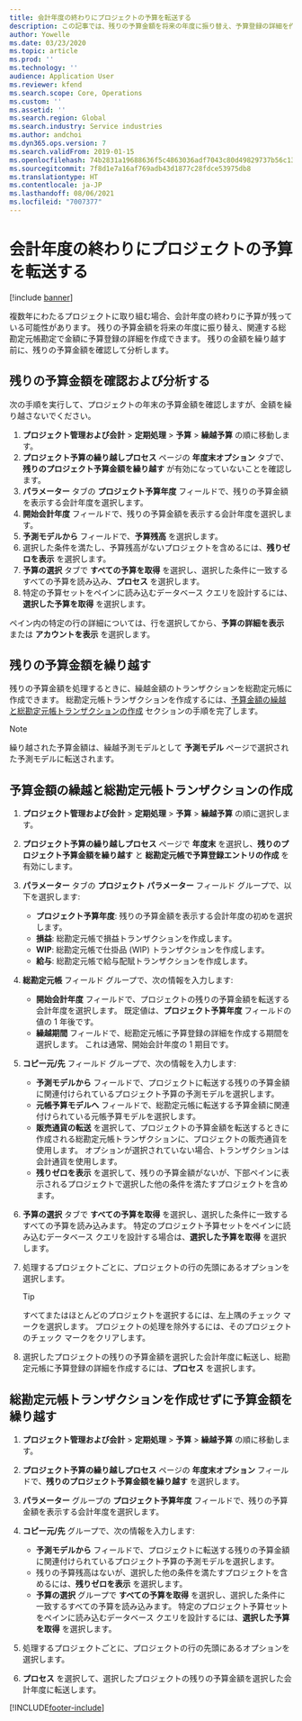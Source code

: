 ```yaml
---
title: 会計年度の終わりにプロジェクトの予算を転送する
description: この記事では、残りの予算金額を将来の年度に振り替え、予算登録の詳細を作成する方法について説明します。
author: Yowelle
ms.date: 03/23/2020
ms.topic: article
ms.prod: ''
ms.technology: ''
audience: Application User
ms.reviewer: kfend
ms.search.scope: Core, Operations
ms.custom: ''
ms.assetid: ''
ms.search.region: Global
ms.search.industry: Service industries
ms.author: andchoi
ms.dyn365.ops.version: 7
ms.search.validFrom: 2019-01-15
ms.openlocfilehash: 74b2831a19688636f5c4863036adf7043c80d49829737b56c131abb6998d6cb3
ms.sourcegitcommit: 7f8d1e7a16af769adb43d1877c28fdce53975db8
ms.translationtype: HT
ms.contentlocale: ja-JP
ms.lasthandoff: 08/06/2021
ms.locfileid: "7007377"
---
```

# <a name="transfer-project-budgets-at-fiscal-year-end"></a>会計年度の終わりにプロジェクトの予算を転送する

[!include [banner](../includes/banner.md)]

複数年にわたるプロジェクトに取り組む場合、会計年度の終わりに予算が残っている可能性があります。 残りの予算金額を将来の年度に振り替え、関連する総勘定元帳勘定で金額に予算登録の詳細を作成できます。 残りの金額を繰り越す前に、残りの予算金額を確認して分析します。

## <a name="review-and-analyze-remaining-budget-amounts"></a>残りの予算金額を確認および分析する

次の手順を実行して、プロジェクトの年末の予算金額を確認しますが、金額を繰り越さないでください。

1. **プロジェクト管理および会計** > **定期処理** > **予算** > **繰越予算** の順に移動します。 
2. **プロジェクト予算の繰り越しプロセス** ページの **年度末オプション** タブで、**残りのプロジェクト予算金額を繰り越す** が有効になっていないことを確認します。
3. **パラメーター** タブの **プロジェクト予算年度** フィールドで、残りの予算金額を表示する会計年度を選択します。 
4. **開始会計年度** フィールドで、残りの予算金額を表示する会計年度を選択します。 
5. **予測モデルから** フィールドで、**予算残高** を選択します。 
6. 選択した条件を満たし、予算残高がないプロジェクトを含めるには、**残りゼロを表示** を選択します。  
7. **予算の選択** タブで **すべての予算を取得** を選択し、選択した条件に一致するすべての予算を読み込み、**プロセス** を選択します。 
8. 特定の予算セットをペインに読み込むデータベース クエリを設計するには、**選択した予算を取得** を選択します。

ペイン内の特定の行の詳細については、行を選択してから、**予算の詳細を表示** または **アカウントを表示** を選択します。

## <a name="carry-forward-remaining-budget-amounts"></a>残りの予算金額を繰り越す 

残りの予算金額を処理するときに、繰越金額のトランザクションを総勘定元帳に作成できます。 総勘定元帳トランザクションを作成するには、[予算金額の繰越と総勘定元帳トランザクションの作成](#carry-forward) セクションの手順を完了します。 

> [!NOTE]
> 繰り越された予算金額は、繰越予測モデルとして **予測モデル** ページで選択された予測モデルに転送されます。  

## <a name="carry-forward-budget-amounts-and-create-general-ledger-transactions"></a><a name="carry-forward"></a>予算金額の繰越と総勘定元帳トランザクションの作成

1.  **プロジェクト管理および会計** > **定期処理** > **予算** > **繰越予算** の順に選択します。 
2. **プロジェクト予算の繰り越しプロセス** ページで **年度末** を選択し、**残りのプロジェクト予算金額を繰り越す** と **総勘定元帳で予算登録エントリの作成** を有効にします。 
3. **パラメーター** タブの **プロジェクト パラメーター** フィールド グループで、以下を選択します:

   - **プロジェクト予算年度**: 残りの予算金額を表示する会計年度の初めを選択します。 
   - **損益**: 総勘定元帳で損益トランザクションを作成します。 
   -  **WIP**: 総勘定元帳で仕掛品 (WIP) トランザクションを作成します。
   -  **給与**: 総勘定元帳で給与配賦トランザクションを作成します。 

5. **総勘定元帳** フィールド グループで、次の情報を入力します: 

   - **開始会計年度** フィールドで、プロジェクトの残りの予算金額を転送する会計年度を選択します。 既定値は、**プロジェクト予算年度** フィールドの値の 1 年後です。
   -  **繰越期間** フィールドで、総勘定元帳に予算登録の詳細を作成する期間を選択します。 これは通常、開始会計年度の 1 期目です。

6. **コピー元/先** フィールド グループで、次の情報を入力します:

   - **予測モデルから** フィールドで、プロジェクトに転送する残りの予算金額に関連付けられているプロジェクト予算の予測モデルを選択します。 
   - **元帳予算モデルへ** フィールドで、総勘定元帳に転送する予算金額に関連付けられている元帳予算モデルを選択します。 
   -  **販売通貨の転送** を選択して、プロジェクトの予算金額を転送するときに作成される総勘定元帳トランザクションに、プロジェクトの販売通貨を使用します。 オプションが選択されていない場合、トランザクションは会計通貨を使用します。 
   -  **残りゼロを表示** を選択して、残りの予算金額がないが、下部ペインに表示されるプロジェクトで選択した他の条件を満たすプロジェクトを含めます。

7. **予算の選択** タブで **すべての予算を取得** を選択し、選択した条件に一致するすべての予算を読み込みます。 特定のプロジェクト予算セットをペインに読み込むデータベース クエリを設計する場合は、**選択した予算を取得** を選択します。
8. 処理するプロジェクトごとに、プロジェクトの行の先頭にあるオプションを選択します。

    > [!TIP]
    > すべてまたはほとんどのプロジェクトを選択するには、左上隅のチェック マークを選択します。 プロジェクトの処理を除外するには、そのプロジェクトのチェック マークをクリアします。

9. 選択したプロジェクトの残りの予算金額を選択した会計年度に転送し、総勘定元帳に予算登録の詳細を作成するには、**プロセス** を選択します。

## <a name="carry-forward-budget-amounts-without-creating-general-ledger-transactions"></a>総勘定元帳トランザクションを作成せずに予算金額を繰り越す

1. **プロジェクト管理および会計** > **定期処理** > **予算** > **繰越予算** の順に移動します。
2. **プロジェクト予算の繰り越しプロセス** ページの **年度末オプション** フィールドで、**残りのプロジェクト予算金額を繰り越す** を選択します。
3. **パラメーター** グループの **プロジェクト予算年度** フィールドで、残りの予算金額を表示する会計年度を選択します。
4. **コピー元/先** グループで、次の情報を入力します:

   - **予測モデルから** フィールドで、プロジェクトに転送する残りの予算金額に関連付けられているプロジェクト予算の予測モデルを選択します。 
   - 残りの予算残高はないが、選択した他の条件を満たすプロジェクトを含めるには、**残りゼロを表示** を選択します。
   - **予算の選択** グループで **すべての予算を取得** を選択し、選択した条件に一致するすべての予算を読み込みます。 特定のプロジェクト予算セットをペインに読み込むデータベース クエリを設計するには、**選択した予算を取得** を選択します。

5. 処理するプロジェクトごとに、プロジェクトの行の先頭にあるオプションを選択します。 
6. **プロセス** を選択して、選択したプロジェクトの残りの予算金額を選択した会計年度に転送します。



[!INCLUDE[footer-include](../includes/footer-banner.md)]